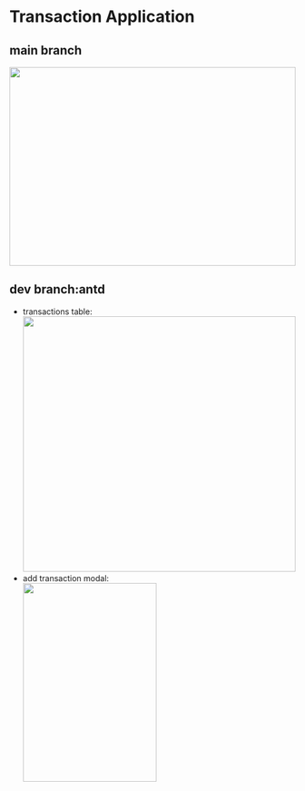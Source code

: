<h1>Transaction Application</h1>
<h2>main branch</h2>
<img src="https://res.cloudinary.com/dsvzmsdrk/image/upload/v1740043579/Screenshot_2025-02-20_145100_otvihn.png" height="350px" width="100%">
<br>

<h2>dev branch:antd</h2>
<ul>
  <li>
    <span>transactions table:</span>
    <br>
    <img src="https://res.cloudinary.com/dsvzmsdrk/image/upload/v1740075614/Screenshot_2025-02-20_234743_tev5zm.png" height="450px" width="100%">
  </li>
  <li>
    <span>add transaction modal:</span>
    <br>
    <img src="https://res.cloudinary.com/dsvzmsdrk/image/upload/v1740075614/Screenshot_2025-02-20_234833_jstbk8.png" height="350px" width="70%">
  </li>
</ul>
